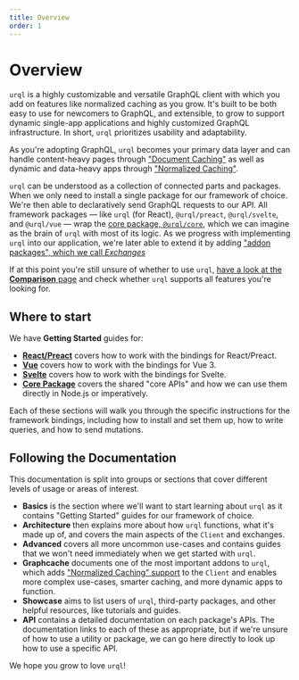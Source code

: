 ```yaml
---
title: Overview
order: 1
---
```


# Overview

`urql` is a highly customizable and versatile GraphQL client with which you add on features like
normalized caching as you grow. It's built to be both easy to use for newcomers to
GraphQL, and extensible, to grow to support dynamic single-app applications and highly
customized GraphQL infrastructure. In short, `urql` prioritizes usability and adaptability.

As you're adopting GraphQL, `urql` becomes your primary data layer and can handle content-heavy
pages through ["Document Caching"](./basics/document-caching.md) as well as dynamic and data-heavy
apps through ["Normalized Caching"](./graphcache/normalized-caching.md).

`urql` can be understood as a collection of connected parts and packages.
When we only need to install a single package for our framework of choice. We're then able to
declaratively send GraphQL requests to our API. All framework packages — like `urql` (for React),
`@urql/preact`, `@urql/svelte`, and `@urql/vue` — wrap the [core package,
`@urql/core`](./basics/core.md), which we can imagine as the brain
of `urql` with most of its logic. As we progress with implementing `urql` into our application,
we're later able to extend it by adding ["addon packages", which we call
_Exchanges_](./advanced/authoring-exchanges.md)

If at this point you're still unsure of whether to use `urql`, [have a look at the **Comparison**
page](./comparison.md) and check whether `urql` supports all features you're looking for.

## Where to start

We have **Getting Started** guides for:

- [**React/Preact**](./basics/react-preact.md) covers how to work with the bindings for React/Preact.
- [**Vue**](./basics/vue.md) covers how to work with the bindings for Vue 3.
- [**Svelte**](./basics/svelte.md) covers how to work with the bindings for Svelte.
- [**Core Package**](./basics/core.md) covers the shared "core APIs" and how we can use them directly
  in Node.js or imperatively.

Each of these sections will walk you through the specific instructions for the framework bindings,
including how to install and set them up, how to write queries, and how to send mutations.

## Following the Documentation

This documentation is split into groups or sections that cover different levels of usage or areas of
interest.

- **Basics** is the section where we'll want to start learning about `urql` as it contains "Getting
  Started" guides for our framework of choice.
- **Architecture** then explains more about how `urql` functions, what it's made up of, and covers
  the main aspects of the `Client` and exchanges.
- **Advanced** covers all more uncommon use-cases and contains guides that we won't need immediately
  when we get started with `urql`.
- **Graphcache** documents one of the most important addons to `urql`, which adds ["Normalized
  Caching" support](./graphcache/normalized-caching.md) to the `Client` and enables more complex
  use-cases, smarter caching, and more dynamic apps to function.
- **Showcase** aims to list users of `urql`, third-party packages, and other helpful resources,
  like tutorials and guides.
- **API** contains a detailed documentation on each package's APIs. The documentation links to each
  of these as appropriate, but if we're unsure of how to use a utility or package, we can go here
  directly to look up how to use a specific API.

We hope you grow to love `urql`!
